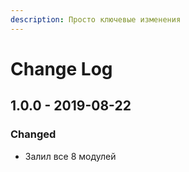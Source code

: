 ```yaml
---
description: Просто ключевые изменения
---
```


# Change Log

## 1.0.0 - 2019-08-22

### Changed

* Залил все 8 модулей



